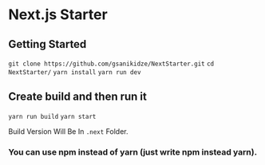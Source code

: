 # Next.js Starter

## Getting Started
```git clone https://github.com/gsanikidze/NextStarter.git```
```cd NextStarter/```
```yarn install```
```yarn run dev```

## Create build and then run it
```yarn run build```
```yarn start```

Build Version Will Be In ```.next``` Folder.

### You can use npm instead of yarn (just write npm instead yarn).